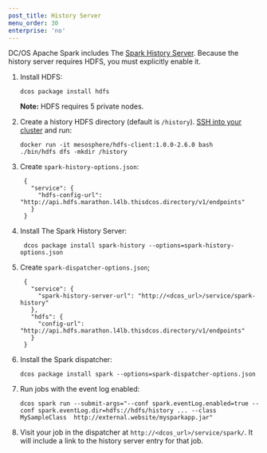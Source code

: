 ```yaml
---
post_title: History Server
menu_order: 30
enterprise: 'no'
---
```


DC/OS Apache Spark includes The [Spark History Server][3]. Because the history server requires HDFS, you must explicitly enable it.

1.  Install HDFS:

        dcos package install hdfs

    **Note:** HDFS requires 5 private nodes.

1.  Create a history HDFS directory (default is `/history`). [SSH into your cluster][10] and run:

        docker run -it mesosphere/hdfs-client:1.0.0-2.6.0 bash
        ./bin/hdfs dfs -mkdir /history

1. Create `spark-history-options.json`:

        {
          "service": {
            "hdfs-config-url": "http://api.hdfs.marathon.l4lb.thisdcos.directory/v1/endpoints"
          }
        }

1. Install The Spark History Server:

        dcos package install spark-history --options=spark-history-options.json

1. Create `spark-dispatcher-options.json`;

        {
          "service": {
            "spark-history-server-url": "http://<dcos_url>/service/spark-history"
          },
          "hdfs": {
            "config-url": "http://api.hdfs.marathon.l4lb.thisdcos.directory/v1/endpoints"
          }
        }

1.  Install the Spark dispatcher:

        dcos package install spark --options=spark-dispatcher-options.json

1.  Run jobs with the event log enabled:

        dcos spark run --submit-args="--conf spark.eventLog.enabled=true --conf spark.eventLog.dir=hdfs://hdfs/history ... --class MySampleClass  http://external.website/mysparkapp.jar"

1.  Visit your job in the dispatcher at `http://<dcos_url>/service/spark/`. It will include a link to the history server entry for that job.

 [3]: http://spark.apache.org/docs/latest/monitoring.html#viewing-after-the-fact
 [10]: https://dcos.io/docs/1.9/administering-clusters/sshcluster/
